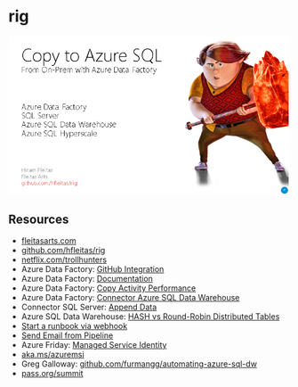 # rig
[![cover](https://github.com/hfleitas/rig/blob/master/PASSInsights201908-DBA/cover.png)](https://github.com/hfleitas/rig/blob/master/PASSInsights201908-DBA/%5BDBA%5D_HiramFleitas_AzureDataFactory.pptx?raw=true)

## Resources

* [fleitasarts.com](http://fleitasarts.com)
* [github.com/hfleitas/rig](https://github.com/hfleitas/rig)
* [netflix.com/trollhunters](https://netflix.com/trollhunters)
* Azure Data Factory: [GitHub Integration](https://azure.microsoft.com/en-us/blog/azure-data-factory-visual-tools-now-supports-github-integration/)
* Azure Data Factory: [Documentation](https://docs.microsoft.com/en-us/azure/data-factory/)
* Azure Data Factory: [Copy Activity Performance](https://docs.microsoft.com/en-us/azure/data-factory/copy-activity-performance)
* Azure Data Factory: [Connector Azure SQL Data Warehouse](https://docs.microsoft.com/en-us/azure/data-factory/connector-azure-sql-data-warehouse)
* Connector SQL Server: [Append Data](https://docs.microsoft.com/en-us/azure/data-factory/connector-sql-server#append-data)
* Azure SQL Data Warehouse: [HASH vs Round-Robin Distributed Tables](https://blogs.msdn.microsoft.com/sqlcat/2015/08/11/choosing-hash-distributed-table-vs-round-robin-distributed-table-in-azure-sql-dw-service/)
* [Start a runbook via webhook](https://docs.microsoft.com/en-us/azure/automation/automation-webhooks)
* [Send Email from Pipeline](https://www.mssqltips.com/sqlservertip/5962/send-notifications-from-an-azure-data-factory-pipeline--part-2)
* Azure Friday: [Managed Service Identity](https://www.youtube.com/watch?v=bBi1bll2928)
* [aka.ms/azuremsi](https://aka.ms/azuremsi)
* Greg Galloway: [github.com/furmangg/automating-azure-sql-dw](https://github.com/furmangg/automating-azure-sql-dw)
* [pass.org/summit](https://www.pass.org/summit/2019/Learn/SpeakerDetails.aspx?spid=4116)

